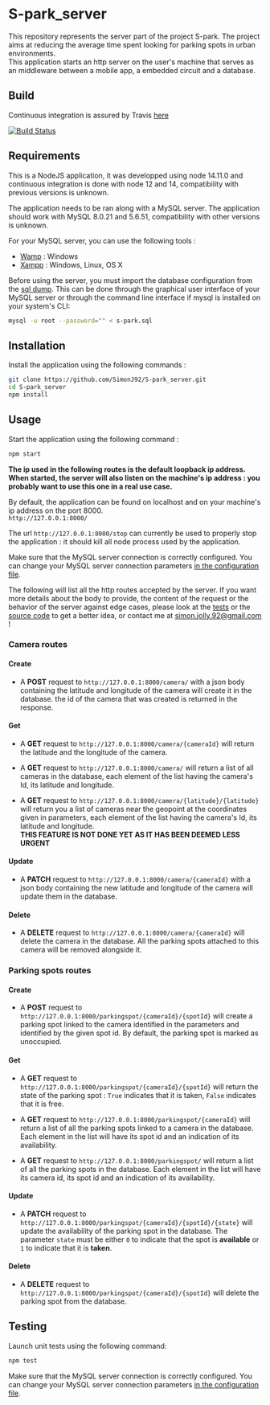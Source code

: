 # S-park_server

This repository represents the server part of the project S-park. The project aims at reducing the average time spent looking for parking spots in urban environments.  
This application starts an http server on the user's machine that serves as an middleware between a mobile app, a embedded circuit and a database.

## Build

Continuous integration is assured by Travis [here](https://travis-ci.com/github/SimonJ92/S-park_server)

[![Build Status](https://travis-ci.com/SimonJ92/S-park_server.svg?token=iupp3QJbBM7Y8CqnRq5B&branch=main)](https://travis-ci.com/SimonJ92/S-park_server)

## Requirements

This is a NodeJS application, it was developped using node 14.11.0 and continuous integration is done with node 12 and 14, compatibility with previous versions is unknown. 

The application needs to be ran along with a MySQL server. The application should work with MySQL 8.0.21 and 5.6.51, compatibility with other versions is unknown.

For your MySQL server, you can use the following tools :
- [Wamp](https://www.wampserver.com/) : Windows
- [Xampp](https://www.apachefriends.org/index.html) : Windows, Linux, OS X

Before using the server, you must import the database configuration from the [sql dump](s-park.sql). This can be done through the graphical user interface of your MySQL server or through the command line interface if mysql is installed on your system's CLI:
```bash
mysql -u root --password="" < s-park.sql
```

## Installation

Install the application using the following commands :
```bash
git clone https://github.com/SimonJ92/S-park_server.git
cd S-park_server
npm install
```

## Usage

Start the application using the following command :
```bash
npm start
```

**The ip used in the following routes is the default loopback ip address. When started, the server will also listen on the machine's ip address : you probably want to use this one in a real use case.**

By default, the application can be found on localhost and on your machine's ip address on the port 8000.  
`http://127.0.0.1:8000/`

The url `http://127.0.0.1:8000/stop` can currently be used to properly stop the application : it should kill all node process used by the application.

Make sure that the MySQL server connection is correctly configured. You can change your MySQL server connection parameters [in the configuration file](conf/default.json).

The following will list all the http routes accepted by the server. If you want more details about the body to provide, the content of the request or the behavior of the server against edge cases, please look at the [tests](test) or the [source code](src) to get a better idea, or contact me at <simon.jolly.92@gmail.com> !

### Camera routes

#### Create

- A **POST** request to `http://127.0.0.1:8000/camera/` with a json body containing the latitude and longitude of the camera will create it in the database. the id of the camera that was created is returned in the response.

#### Get

- A **GET** request to `http://127.0.0.1:8000/camera/{cameraId}` will return the latitude and the longitude of the camera.

- A **GET** request to `http://127.0.0.1:8000/camera/` will return a list of all cameras in the database, each element of the list having the camera's Id, its latitude and longitude.

- A **GET** request to `http://127.0.0.1:8000/camera/{latitude}/{latitude}` will return you a list of cameras near the geopoint at the coordinates given in parameters, each element of the list having the camera's Id, its latitude and longitude.  
**THIS FEATURE IS NOT DONE YET AS IT HAS BEEN DEEMED LESS URGENT**

#### Update

- A **PATCH** request to `http://127.0.0.1:8000/camera/{cameraId}` with a json body containing the new latitude and longitude of the camera will update them in the database.

#### Delete

- A **DELETE** request to `http://127.0.0.1:8000/camera/{cameraId}` will delete the camera in the database. All the parking spots attached to this camera will be removed alongside it.

### Parking spots routes

#### Create

- A **POST** request to `http://127.0.0.1:8000/parkingspot/{cameraId}/{spotId}` will create a parking spot linked to the camera identified in the parameters and identified by the given spot id. By default, the parking spot is marked as unoccupied.

#### Get

- A **GET** request to `http://127.0.0.1:8000/parkingspot/{cameraId}/{spotId}` will return the state of the parking spot : `True` indicates that it is taken, `False` indicates that it is free.

- A **GET** request to `http://127.0.0.1:8000/parkingspot/{cameraId}` will return a list of all the parking spots linked to a camera in the database. Each element in the list will have its spot id and an indication of its availability.

- A **GET** request to `http://127.0.0.1:8000/parkingspot/` will return a list of all the parking spots in the database. Each element in the list will have its camera id, its spot id and an indication of its availability.

#### Update

- A **PATCH** request to `http://127.0.0.1:8000/parkingspot/{cameraId}/{spotId}/{state}` will update the availability of the parking spot in the database. The parameter `state` must be either `0` to indicate that the spot is **available** or `1` to indicate that it is **taken**.

#### Delete

- A **DELETE** request to `http://127.0.0.1:8000/parkingspot/{cameraId}/{spotId}` will delete the parking spot from the database.

## Testing

Launch unit tests using the following command:
```bash
npm test
```

Make sure that the MySQL server connection is correctly configured. You can change your MySQL server connection parameters [in the configuration file](conf/default.json).